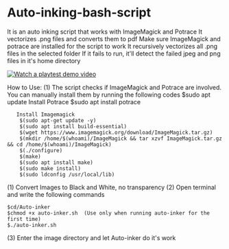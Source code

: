 # Auto-inking-bash-script
It is an auto inking script that works with ImageMagick and Potrace 
It vectorizes .png files and converts them to pdf
Make sure ImageMagick and potrace are installed for the script to work
It recursively vectorizes all .png files in the selected folder
If it fails to run, it'll detect the failed jpeg and png files in it's home directory

[![Watch a playtest demo video](https://img.youtube.com/vi/NUYO79E72_A/hqdefault.jpg)](https://youtu.be/NUYO79E72_A)

How to Use:
(1) The script checks if ImageMagick and Potrace are involved. You can manually install them by running the following codes
        $sudo apt update
       Install Potrace
        $sudo apt install potrace 
      
       Install Imagemagick
        $(sudo apt-get update -y)	
	    $(sudo apt install build-essential)
	    $(wget https://www.imagemagick.org/download/ImageMagick.tar.gz)
	    $(mkdir /home/$(whoami)/ImageMagick && tar xzvf ImageMagick.tar.gz && cd /home/$(whoami)/ImageMagick)
	    $(./configure)
	    $(make)
	    $(sudo apt install make)
	    $(sudo make install)
	    $(sudo ldconfig /usr/local/lib)
       
(1) Convert Images to Black and White, no transparency
(2) Open terminal and write the following commands
    
    $cd/Auto-inker
    $chmod +x auto-inker.sh  (Use only when running auto-inker for the first time)
    $./auto-inker.sh
(3) Enter the image directory and let Auto-inker do it's work
